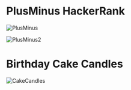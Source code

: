 # PlusMinus HackerRank

![PlusMinus](https://i.imgur.com/1TKGibG.png)

![PlusMinus2](https://i.imgur.com/EXPAm8t.png)

# Birthday Cake Candles

![CakeCandles](https://i.imgur.com/QD8stq0.png)
